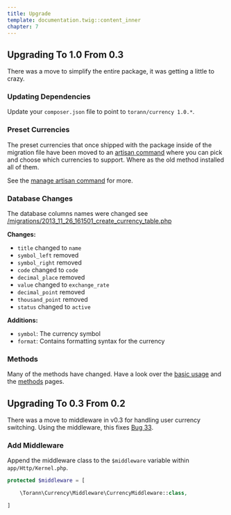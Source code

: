 ```yaml
---
title: Upgrade
template: documentation.twig::content_inner
chapter: 7
---
```

## Upgrading To 1.0 From 0.3

There was a move to simplify the entire package, it was getting a little to crazy.

### Updating Dependencies

Update your `composer.json` file to point to `torann/currency 1.0.*`.

### Preset Currencies

The preset currencies that once shipped with the package inside of the migration file have been moved to an [artisan command](/projects/laravel-currency/doc/commands.html) where you can pick and choose which currencies to support. Where as the old method installed all of them.

See the [manage artisan command](/projects/laravel-currency/doc/commands.html) for more.

### Database Changes

The database columns names were changed see [/migrations/2013_11_26_161501_create_currency_table.php](https://github.com/Torann/laravel-currency/blob/master/src/migrations/2013_11_26_161501_create_currency_table.php)

**Changes:**

- `title` changed to `name`
- `symbol_left` removed
- `symbol_right` removed
- `code` changed to `code`
- `decimal_place` removed
- `value` changed to `exchange_rate`
- `decimal_point` removed
- `thousand_point` removed
- `status` changed to `active`

**Additions:**

- `symbol`: The currency symbol
- `format`: Contains formatting syntax for the currency

### Methods

Many of the methods have changed. Have a look over the [basic usage](/projects/laravel-currency/doc/basic-usage.html) and the [methods](/projects/laravel-currency/doc/methods.html) pages.

## Upgrading To 0.3 From 0.2

There was a move to middleware in v0.3 for handling user currency switching. Using the middleware, this fixes [Bug 33](https://github.com/Torann/laravel-currency/issues/33).

### Add Middleware

Append the middleware class to the `$middleware` variable within `app/Http/Kernel.php`.

```php
protected $middleware = [

    \Torann\Currency\Middleware\CurrencyMiddleware::class,

]
```